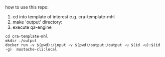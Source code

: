 how to use this repo:
1. cd into template of interest e.g. cra-template-mhl
2. make 'output' directory: 
3. execute qa-engine
```
cd cra-template-mhl
mkdir ./output
docker run -v $(pwd):/input -v $(pwd)/output:/output -u $(id -u):$(id -g)  mustache-cli:local
```